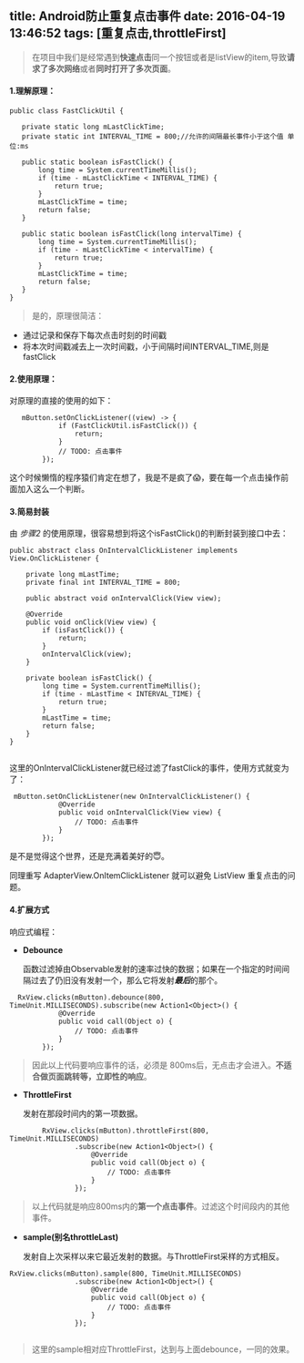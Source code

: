 title: Android防止重复点击事件
date: 2016-04-19 13:46:52
tags: [重复点击,throttleFirst]
---
 > 在项目中我们是经常遇到**快速点击**同一个按钮或者是listView的item,导致**请求了多次网络**或者**同时打开了多次页面**。
 <!--more-->

#### 1.理解原理：

 ```
public class FastClickUtil {

    private static long mLastClickTime;
    private static int INTERVAL_TIME = 800;//允许的间隔最长事件小于这个值 单位:ms

    public static boolean isFastClick() {
        long time = System.currentTimeMillis();
        if (time - mLastClickTime < INTERVAL_TIME) {
            return true;
        }
        mLastClickTime = time;
        return false;
    }

    public static boolean isFastClick(long intervalTime) {
        long time = System.currentTimeMillis();
        if (time - mLastClickTime < intervalTime) {
            return true;
        }
        mLastClickTime = time;
        return false;
    }
}

 ```
  >是的，原理很简洁：
  >
  * 通过记录和保存下每次点击时刻的时间戳 
  * 将本次时间戳减去上一次时间戳，小于间隔时间INTERVAL_TIME,则是fastClick
 
#### 2.使用原理：
 对原理的直接的使用的如下：

```
   mButton.setOnClickListener((view) -> {
            if (FastClickUtil.isFastClick()) {
                return;
            }
            // TODO: 点击事件
        });

```
这个时候懒惰的程序猿们肯定在想了，我是不是疯了😱，要在每一个点击操作前面加入这么一个判断。

#### 3.简易封装

由 *步骤2* 的使用原理，很容易想到将这个isFastClick()的判断封装到接口中去：

```
public abstract class OnIntervalClickListener implements View.OnClickListener {

    private long mLastTime;
    private final int INTERVAL_TIME = 800;

    public abstract void onIntervalClick(View view);

    @Override
    public void onClick(View view) {
        if (isFastClick()) {
            return;
        }
        onIntervalClick(view);
    }

    private boolean isFastClick() {
        long time = System.currentTimeMillis();
        if (time - mLastTime < INTERVAL_TIME) {
            return true;
        }
        mLastTime = time;
        return false;
    }
}


```
这里的OnIntervalClickListener就已经过滤了fastClick的事件，使用方式就变为了：

```
 mButton.setOnClickListener(new OnIntervalClickListener() {
            @Override
            public void onIntervalClick(View view) {
                // TODO: 点击事件
            }
        });

```
是不是觉得这个世界，还是充满着美好的😇。

同理重写 AdapterView.OnItemClickListener 就可以避免 ListView 重复点击的问题。

#### 4.扩展方式
响应式编程：

* **Debounce** 

  函数过滤掉由Observable发射的速率过快的数据；如果在一个指定的时间间隔过去了仍旧没有发射一个，那么它将发射***最后***的那个。

```
  RxView.clicks(mButton).debounce(800, TimeUnit.MILLISECONDS).subscribe(new Action1<Object>() {
            @Override
            public void call(Object o) {
                // TODO: 点击事件 
            }
        });

```
>因此以上代码要响应事件的话，必须是 800ms后，无点击才会进入。**不适合做页面跳转等，立即性的响应**。


* **ThrottleFirst**

	发射在那段时间内的第一项数据。

```
        RxView.clicks(mButton).throttleFirst(800, TimeUnit.MILLISECONDS)
                .subscribe(new Action1<Object>() {
                    @Override
                    public void call(Object o) {
                        // TODO: 点击事件
                    }
                });

```
>以上代码就是响应800ms内的**第一个点击事件**。过滤这个时间段内的其他事件。

* **sample(别名throttleLast)**
	
	发射自上次采样以来它最近发射的数据。与ThrottleFirst采样的方式相反。

```
RxView.clicks(mButton).sample(800, TimeUnit.MILLISECONDS)
                .subscribe(new Action1<Object>() {
                    @Override
                    public void call(Object o) {
                        // TODO: 点击事件
                    }
                });
                
```
> 这里的sample相对应ThrottleFirst，达到与上面debounce，一同的效果。

 




